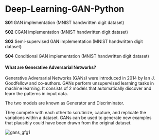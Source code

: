 # Deep-Learning-GAN-Python

**S01** GAN implementation (MNIST handwritten digit dataset)

**S02** CGAN implementation (MNIST handwritten digit dataset)

**S03** Semi-supervised GAN implementation (MNIST handwritten digit dataset)

**S04** Conditional GAN implementation (MNIST handwritten digit dataset)

#### What are Generative Adversarial Networks?

Generative Adversarial Networks (GANs) were introduced in 2014 by Ian J. Goodfellow and co-authors. GANs perform unsupervised learning tasks in machine learning. It consists of 2 models that automatically discover and learn the patterns in input data. 

The two models are known as Generator and Discriminator.

They compete with each other to scrutinize, capture, and replicate the variations within a dataset. GANs can be used to generate new examples that plausibly could have been drawn from the original dataset.


![gans_gfg1](https://user-images.githubusercontent.com/32439156/171411259-b517553c-fa36-475c-8beb-7d8ed58debbd.jpg)
